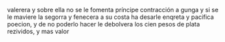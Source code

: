 valerera y sobre ella no se le fomenta príncipe contracción a gunga y si se le maviere la segorra y fenecera a su costa ha desarle enqreta y pacifica poecion, y de no poderlo hacer le debolvera los cien pesos de plata rezividos, y mas valor